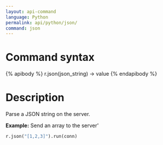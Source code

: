 ```yaml
---
layout: api-command
language: Python
permalink: api/python/json/
command: json
---
```


# Command syntax #

{% apibody %}
r.json(json_string) &rarr; value
{% endapibody %}

# Description #

Parse a JSON string on the server.

__Example:__ Send an array to the server'

```py
r.json("[1,2,3]").run(conn)
```


